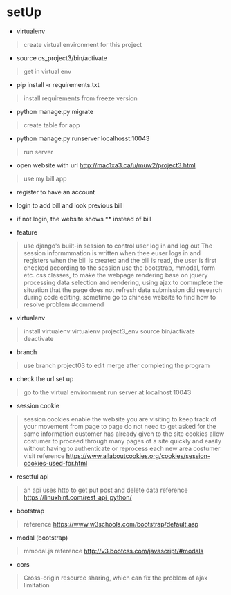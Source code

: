 # setUp
* virtualenv
> create virtual environment for this project
* source cs_project3/bin/activate
> get in virtual env
* pip install -r requirements.txt
> install requirements from freeze version
* python manage.py migrate
> create table for app
* python manage.py runserver localhosst:10043
> run server
* open website with url http://mac1xa3.ca/u/muw2/project3.html
> use my bill app
* register to have an account 
* login to add bill and look previous bill
* if not login, the website shows ** instead of bill

* feature
> use django's built-in session to control user log in and log out
> The session informmmation is written when thee euser logs in and registers
> when the bill is created and the bill is read, the user is first checked according to the session
> use the bootstrap, mmodal, form etc. css classes, to make the webpage rendering
> base on jquery processing data selection and rendering, using ajax to commplete the situation that the page does not refresh data submission
> did research during code editing, sometime go to chinese website to find how to resolve problem
#commend
* virtualenv
> install virtualenv
> virtualenv project3_env
> source bin/activate
>deactivate
* branch
> use branch project03 to edit
> merge after completing the program
* check the url set up
> go to the virtual environment
> run server at localhost 10043
* session cookie
> session cookies enable the website you are visiting to keep track of your movement from page to page
> do not need to get asked for the same information customer has already given to the site
> cookies allow costumer to proceed through many pages of a site quickly and easily without having to authenticate or reprocess each new area costumer visit
> reference https://www.allaboutcookies.org/cookies/session-cookies-used-for.html
* resetful api
> an api uses http to get put post and delete data
> reference https://linuxhint.com/rest_api_python/
* bootstrap
> reference https://www.w3schools.com/bootstrap/default.asp
* modal (bootstrap)
> mmodal.js
> reference http://v3.bootcss.com/javascript/#modals
* cors
> Cross-origin resource sharing, which can fix the problem of ajax limitation

